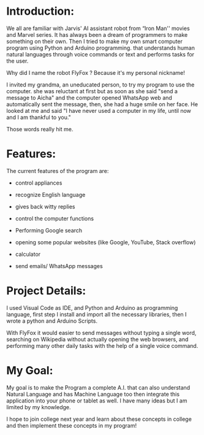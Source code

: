 # Introduction:  

We all are familiar with Jarvis' AI assistant robot from “Iron Man'' movies and Marvel series. It has always been a dream of programmers to make something on their own. Then I tried to make my own smart computer program using Python and Arduino programming. that understands human natural languages through voice commands or text and performs tasks for the user. 

  

Why did I name the robot FlyFox ? Because it's my personal nickname! 

  

I invited my grandma, an uneducated person, to try my program to use the computer. she was reluctant at first but as soon as she said "send a message to Aicha" and the computer opened WhatsApp web and automatically sent the message, then, she had a huge smile on her face. He looked at me and said "I have never used a computer in my life, until now and I am thankful to you."  

Those words really hit me. 

  

# Features: 

The current features of the program are:  

- control appliances 

- recognize English language 

- gives back witty replies 

- control the computer functions 

- Performing Google search  

- opening some popular websites (like Google, YouTube, Stack overflow) 

- calculator 

- send emails/ WhatsApp messages 

  

# Project Details: 

I used Visual Code as IDE, and Python and Arduino as programming language, first step I install and import all the necessary libraries, then I wrote a python and Arduino Scripts. 

With FlyFox it would easier to send messages without typing a single word, searching on Wikipedia without actually opening the web browsers, and performing many other daily tasks with the help of a single voice command. 



  

# My Goal:  

  

My goal is to make the Program a complete A.I. that can also understand Natural Language and has Machine Language too then integrate this application into your phone or tablet as well. I have many ideas but I am limited by my knowledge. 

  

I hope to join college next year and learn about these concepts in college and then implement these concepts in my program! 

 
